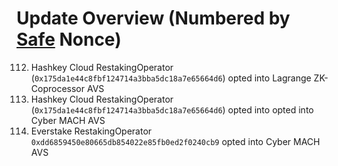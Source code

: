 # Update Overview (Numbered by [Safe](https://app.safe.global/home?safe=eth:0xC0896ab1A8cae8c2C1d27d011eb955Cca955580d) Nonce)

112. Hashkey Cloud RestakingOperator (`0x175da1e44c8fbf124714a3bba5dc18a7e65664d6`) opted into Lagrange ZK-Coprocessor AVS 
113. Hashkey Cloud RestakingOperator (`0x175da1e44c8fbf124714a3bba5dc18a7e65664d6`) opted into opted into Cyber MACH AVS
114. Everstake RestakingOperator `0xdd6859450e80665db854022e85fb0ed2f0240cb9` opted into Cyber MACH AVS